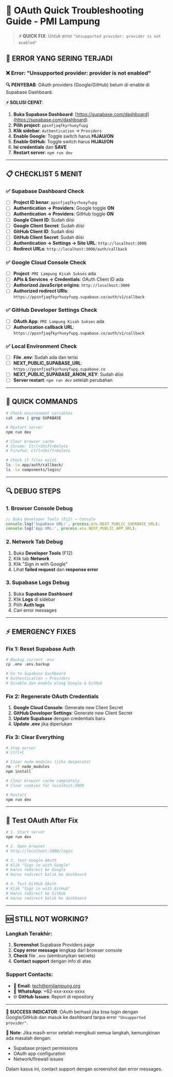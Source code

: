 # 🚨 OAuth Quick Troubleshooting Guide - PMI Lampung

> **⚡ QUICK FIX**: Untuk error `"Unsupported provider: provider is not enabled"`

## 🎯 ERROR YANG SERING TERJADI

### ❌ Error: "Unsupported provider: provider is not enabled"

**🔍 PENYEBAB**: OAuth providers (Google/GitHub) belum di-enable di Supabase Dashboard.

**⚡ SOLUSI CEPAT**:

1. **Buka Supabase Dashboard**: [https://supabase.com/dashboard](https://supabase.com/dashboard)
2. **Pilih project**: `ppsnfjaqfkyrhuoyfupg`
3. **Klik sidebar**: `Authentication` → `Providers`
4. **Enable Google**: Toggle switch harus **HIJAU/ON**
5. **Enable GitHub**: Toggle switch harus **HIJAU/ON**
6. **Isi credentials** dan **SAVE**
7. **Restart server**: `npm run dev`

---

## 📋 CHECKLIST 5 MENIT

### ✅ Supabase Dashboard Check
- [ ] **Project ID benar**: `ppsnfjaqfkyrhuoyfupg`
- [ ] **Authentication → Providers**: Google toggle **ON**
- [ ] **Authentication → Providers**: GitHub toggle **ON**
- [ ] **Google Client ID**: Sudah diisi
- [ ] **Google Client Secret**: Sudah diisi
- [ ] **GitHub Client ID**: Sudah diisi
- [ ] **GitHub Client Secret**: Sudah diisi
- [ ] **Authentication → Settings → Site URL**: `http://localhost:3000`
- [ ] **Redirect URLs**: `http://localhost:3000/auth/callback`

### ✅ Google Cloud Console Check
- [ ] **Project**: `PMI Lampung Kisah Sukses` ada
- [ ] **APIs & Services → Credentials**: OAuth Client ID ada
- [ ] **Authorized JavaScript origins**: `http://localhost:3000`
- [ ] **Authorized redirect URIs**: `https://ppsnfjaqfkyrhuoyfupg.supabase.co/auth/v1/callback`

### ✅ GitHub Developer Settings Check
- [ ] **OAuth App**: `PMI Lampung Kisah Sukses` ada
- [ ] **Authorization callback URL**: `https://ppsnfjaqfkyrhuoyfupg.supabase.co/auth/v1/callback`

### ✅ Local Environment Check
- [ ] **File .env**: Sudah ada dan terisi
- [ ] **NEXT_PUBLIC_SUPABASE_URL**: `https://ppsnfjaqfkyrhuoyfupg.supabase.co`
- [ ] **NEXT_PUBLIC_SUPABASE_ANON_KEY**: Sudah diisi
- [ ] **Server restart**: `npm run dev` setelah perubahan

---

## 🔧 QUICK COMMANDS

```bash
# Check environment variables
cat .env | grep SUPABASE

# Restart server
npm run dev

# Clear browser cache
# Chrome: Ctrl+Shift+Delete
# Firefox: Ctrl+Shift+Delete

# Check if files exist
ls -la app/auth/callback/
ls -la components/login/
```

---

## 🔍 DEBUG STEPS

### 1. Browser Console Debug
```javascript
// Buka Developer Tools (F12) → Console
console.log('Supabase URL:', process.env.NEXT_PUBLIC_SUPABASE_URL);
console.log('App URL:', process.env.NEXT_PUBLIC_APP_URL);
```

### 2. Network Tab Debug
1. Buka **Developer Tools** (F12)
2. Klik tab **Network**
3. Klik "Sign in with Google"
4. Lihat **failed request** dan **response error**

### 3. Supabase Logs Debug
1. Buka **Supabase Dashboard**
2. Klik **Logs** di sidebar
3. Pilih **Auth logs**
4. Cari error messages

---

## ⚡ EMERGENCY FIXES

### Fix 1: Reset Supabase Auth
```bash
# Backup current .env
cp .env .env.backup

# Go to Supabase Dashboard
# Authentication → Providers
# Disable dan enable ulang Google & GitHub
```

### Fix 2: Regenerate OAuth Credentials
1. **Google Cloud Console**: Generate new Client Secret
2. **GitHub Developer Settings**: Generate new Client Secret
3. **Update Supabase** dengan credentials baru
4. **Update .env** jika diperlukan

### Fix 3: Clear Everything
```bash
# Stop server
# Ctrl+C

# Clear node modules (jika desperate)
rm -rf node_modules
npm install

# Clear browser cache completely
# Clear cookies for localhost:3000

# Restart
npm run dev
```

---

## 📱 Test OAuth After Fix

```bash
# 1. Start server
npm run dev

# 2. Open browser
# http://localhost:3000/login

# 3. Test Google OAuth
# Klik "Sign in with Google"
# Harus redirect ke Google
# Harus redirect balik ke dashboard

# 4. Test GitHub OAuth
# Klik "Sign in with GitHub"
# Harus redirect ke GitHub
# Harus redirect balik ke dashboard
```

---

## 🆘 STILL NOT WORKING?

### Langkah Terakhir:

1. **Screenshot** Supabase Providers page
2. **Copy error message** lengkap dari browser console
3. **Check** file `.env` (sembunyikan secrets)
4. **Contact support** dengan info di atas

### Support Contacts:
- 📧 **Email**: tech@pmilampung.org
- 💬 **WhatsApp**: +62-xxx-xxxx-xxxx
- 🌐 **GitHub Issues**: Report di repository

---

**🎯 SUCCESS INDICATOR**: 
OAuth berhasil jika bisa login dengan Google/GitHub dan masuk ke dashboard tanpa error `"Unsupported provider"`.

**📝 Note**: 
Jika masih error setelah mengikuti semua langkah, kemungkinan ada masalah dengan:
- Supabase project permissions
- OAuth app configuration
- Network/firewall issues

Dalam kasus ini, contact support dengan screenshot dan error messages.


